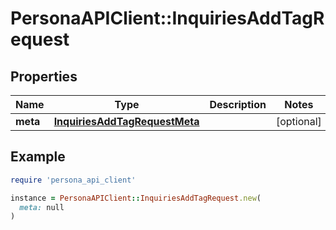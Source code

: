 # PersonaAPIClient::InquiriesAddTagRequest

## Properties

| Name | Type | Description | Notes |
| ---- | ---- | ----------- | ----- |
| **meta** | [**InquiriesAddTagRequestMeta**](InquiriesAddTagRequestMeta.md) |  | [optional] |

## Example

```ruby
require 'persona_api_client'

instance = PersonaAPIClient::InquiriesAddTagRequest.new(
  meta: null
)
```

